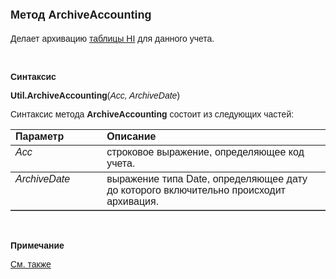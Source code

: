 <html>
<head>
<title>Метод ArchiveAccounting</title>
</head>

<body>

<h1><font face="Arial" size="4">Метод ArchiveAccounting</font></h1>

<p><font face="Arial">Делает архивацию 
<a href="../../../Database/Hi.html">таблицы HI</a> для данного учета.</font></p>

<p class="label">&nbsp;</p>

<p class="label"><font face="Arial"><b>Синтаксис</b></font></p>

<p><font face="Arial"><b>U</b><strong>til.ArchiveAccounting</strong>(<em>Acc, 
ArchiveDate</em>)</font></p>

<p><font face="Arial">Синтаксис метода<strong> ArchiveAccounting</strong>
состоит из следующих частей:</font></p>

<table border="1" cellPadding="5" cols="2" frame="below" rules="rows">
<TBODY>
  <tr vAlign="top">
    <td class="label" width="29%"><font face="Arial"><b>Параметр</b></font></td>
    <td class="label" width="71%"><font face="Arial"><strong>Описание</strong></font></td>
  </tr>
  <tr vAlign="top">
    <td width="29%"><em><font face="Arial">Acc</font></em></td>
    <td width="71%"><font face="Arial">строковое выражение, 
	определяющее код учета.</font></td>
  </tr>
  <tr vAlign="top">
    <td width="29%"><font face="Arial"><em>ArchiveDate</em></font></td>
    <td width="71%"><font face="Arial">выражение типа Date, 
	определяющее дату до которого включительно происходит архивация.</font></td>
  </tr>
</TBODY>
</table>

<p class="label">&nbsp;</p>

<p class="label"><font face="Arial"><b>Примечание</b></font></p>

<p class="label"><font face="Arial"><a href="../../../functions.html">
См. также</a></font></p>

</body>
</html>
